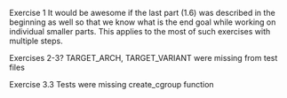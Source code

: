 Exercise 1
It would be awesome if the last part (1.6) was described in the beginning as well so that we know what is the end goal while working on individual smaller parts. This applies to the most of such exercises with multiple steps.

Exercises 2-3?
TARGET_ARCH, TARGET_VARIANT were missing from test files

Exercise 3.3
Tests were missing create_cgroup function
